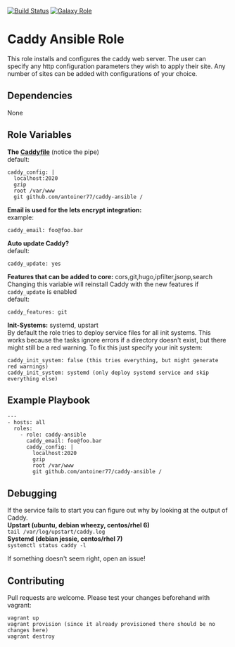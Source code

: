[![Build Status](https://travis-ci.org/antoiner77/caddy-ansible.svg?branch=master)](https://travis-ci.org/antoiner77/caddy-ansible)
[![Galaxy Role](https://img.shields.io/badge/ansible--galaxy-caddy-blue.svg)](https://galaxy.ansible.com/antoiner77/caddy/)

Caddy Ansible Role
=========

This role installs and configures the caddy web server. The user can specify any http configuration parameters they wish to apply their site. Any number of sites can be added with configurations of your choice.

Dependencies
------------
None

Role Variables
--------------

**The [Caddyfile](https://caddyserver.com/docs/caddyfile)** (notice the pipe)<br>
default:
```
caddy_config: |
  localhost:2020
  gzip
  root /var/www
  git github.com/antoiner77/caddy-ansible /
```
**Email is used for the lets encrypt integration:**<br>
example:
```
caddy_email: foo@foo.bar
```
**Auto update Caddy?**<br>
default:
```
caddy_update: yes
```
**Features that can be added to core:** cors,git,hugo,ipfilter,jsonp,search<br>
Changing this variable will reinstall Caddy with the new features if `caddy_update` is enabled<br>
default:
```
caddy_features: git
```
**Init-Systems:** systemd, upstart<br>
By default the role tries to deploy service files for all init systems. This works because the tasks ignore errors if a directory doesn't exist, but there might still be a red warning. To fix this just specify your init system:<br>
```
caddy_init_system: false (this tries everything, but might generate red warnings)
caddy_init_system: systemd (only deploy systemd service and skip everything else)
```

Example Playbook
----------------
```
---
- hosts: all
  roles:
    - role: caddy-ansible
      caddy_email: foo@foo.bar
      caddy_config: |
        localhost:2020
        gzip
        root /var/www
        git github.com/antoiner77/caddy-ansible /
```

Debugging
---------
If the service fails to start you can figure out why by looking at the output of Caddy.<br>
**Upstart (ubuntu, debian wheezy, centos/rhel 6)**<br>
`tail /var/log/upstart/caddy.log`<br>
**Systemd (debian jessie, centos/rhel 7)**<br>
`systemctl status caddy -l`

If something doesn't seem right, open an issue!

Contributing
------------
Pull requests are welcome. Please test your changes beforehand with vagrant:
```
vagrant up
vagrant provision (since it already provisioned there should be no changes here)
vagrant destroy
```
